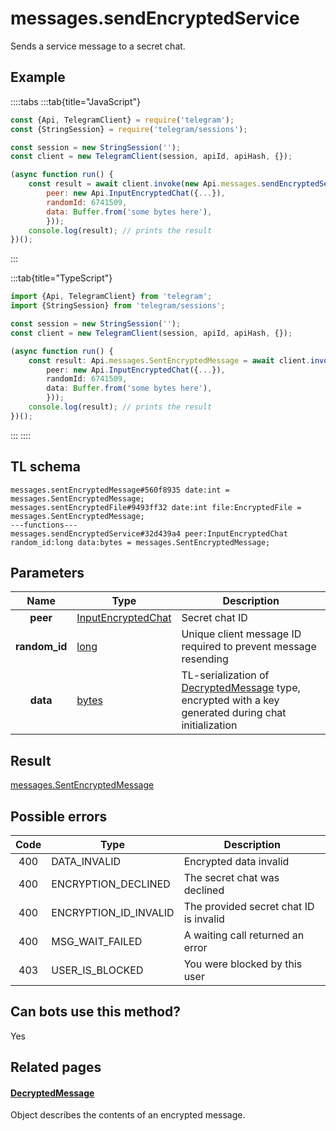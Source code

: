 # messages.sendEncryptedService

Sends a service message to a secret chat.

## Example

::::tabs
:::tab{title="JavaScript"}

```js
const {Api, TelegramClient} = require('telegram');
const {StringSession} = require('telegram/sessions');

const session = new StringSession('');
const client = new TelegramClient(session, apiId, apiHash, {});

(async function run() {
    const result = await client.invoke(new Api.messages.sendEncryptedService({
		peer: new Api.InputEncryptedChat({...}),
		randomId: 6741509,
		data: Buffer.from('some bytes here'),
		}));
    console.log(result); // prints the result
})();

```

:::

:::tab{title="TypeScript"}

```ts
import {Api, TelegramClient} from 'telegram';
import {StringSession} from 'telegram/sessions';

const session = new StringSession('');
const client = new TelegramClient(session, apiId, apiHash, {});

(async function run() {
    const result: Api.messages.SentEncryptedMessage = await client.invoke(new Api.messages.sendEncryptedService({
		peer: new Api.InputEncryptedChat({...}),
		randomId: 6741509,
		data: Buffer.from('some bytes here'),
		}));
    console.log(result); // prints the result
})();

```

:::
::::

## TL schema

```
messages.sentEncryptedMessage#560f8935 date:int = messages.SentEncryptedMessage;
messages.sentEncryptedFile#9493ff32 date:int file:EncryptedFile = messages.SentEncryptedMessage;
---functions---
messages.sendEncryptedService#32d439a4 peer:InputEncryptedChat random_id:long data:bytes = messages.SentEncryptedMessage;
```

## Parameters

|     Name      | Type                                                                    | Description                                                                                                                                             |
| :-----------: | ----------------------------------------------------------------------- | ------------------------------------------------------------------------------------------------------------------------------------------------------- |
|   **peer**    | [InputEncryptedChat](https://core.telegram.org/type/InputEncryptedChat) | Secret chat ID                                                                                                                                          |
| **random_id** | [long](https://core.telegram.org/type/long)                             | Unique client message ID required to prevent message resending                                                                                          |
|   **data**    | [bytes](https://core.telegram.org/type/bytes)                           | TL-serialization of [DecryptedMessage](https://core.telegram.org/type/DecryptedMessage) type, encrypted with a key generated during chat initialization |

## Result

[messages.SentEncryptedMessage](https://core.telegram.org/type/messages.SentEncryptedMessage)

## Possible errors

| Code | Type                  | Description                            |
| :--: | --------------------- | -------------------------------------- |
| 400  | DATA_INVALID          | Encrypted data invalid                 |
| 400  | ENCRYPTION_DECLINED   | The secret chat was declined           |
| 400  | ENCRYPTION_ID_INVALID | The provided secret chat ID is invalid |
| 400  | MSG_WAIT_FAILED       | A waiting call returned an error       |
| 403  | USER_IS_BLOCKED       | You were blocked by this user          |

## Can bots use this method?

Yes

## Related pages

#### [DecryptedMessage](https://core.telegram.org/type/DecryptedMessage)

Object describes the contents of an encrypted message.
